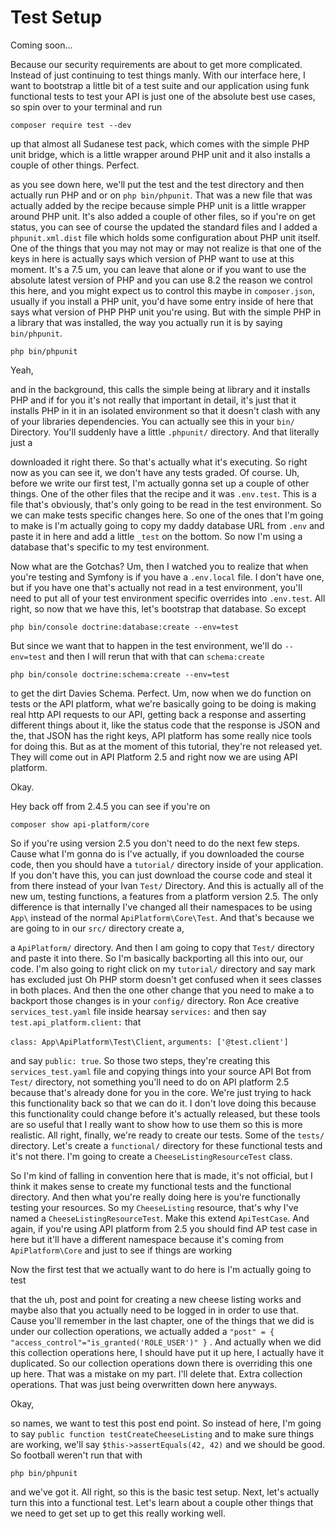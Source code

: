 # Test Setup

Coming soon...

Because our security requirements are about to get more complicated. Instead of just
continuing to test things manly. With our interface here, I want to bootstrap a
little bit of a test suite and our application using funk functional tests to test
your API is just one of the absolute best use cases, so spin over to your terminal
and run 

```terminal
composer require test --dev
```

 up that almost all Sudanese test pack,
which comes with the simple PHP unit bridge, which is a little wrapper around PHP
unit and it also installs a couple of other things. Perfect.

as you see down here, we'll put the test and the test directory and then actually run
PHP and or on `php bin/phpunit`. That was a new file that was actually added by the
recipe because simple PHP unit is a little wrapper around PHP unit. It's also added a
couple of other files, so if you're on get status, you can see of course the updated
the standard files and I added a `phpunit.xml.dist` file which holds
some configuration about PHP unit itself. One of the things that you may not may or
may not realize is that one of the keys in here is actually says which version of PHP
want to use at this moment. It's a 7.5 um, you can leave that alone or if you want to
use the absolute latest version of PHP and you can use 8.2 the reason we control this
here, and you might expect us to control this maybe in `composer.json`, usually if you
install a PHP unit, you'd have some entry inside of here that says what version of
PHP PHP unit you're using. But with the simple PHP in a library that was installed,
the way you actually run it is by saying `bin/phpunit`.

```terminal-silent
php bin/phpunit
```

Yeah,

and in the background, this calls the simple being at library and it installs PHP and
if for you it's not really that important in detail, it's just that it installs PHP
in it in an isolated environment so that it doesn't clash with any of your libraries
dependencies. You can actually see this in your `bin/` Directory. You'll suddenly have a
little  `.phpunit/` directory. And that literally just a

downloaded it right there. So that's actually what it's executing. So right now as
you can see it, we don't have any tests graded. Of course. Uh, before we write our
first test, I'm actually gonna set up a couple of other things. One of the other
files that the recipe and it was `.env.test`. This is a file that's
obviously, that's only going to be read in the test environment. So we can make tests
specific changes here. So one of the ones that I'm going to make is I'm actually
going to copy my daddy database URL from `.env` and paste it in here and add a
little `_test` on the bottom. So now I'm using a database that's specific to my test
environment.

Now what are the Gotchas? Um, then I watched you to realize that when you're testing
and Symfony is if you have a `.env.local` file. I don't have one, but if you have
one that's actually not read in a test environment, you'll need to put all of your
test environment specific overrides into `.env.test`. All right, so now that
we have this, let's bootstrap that database. So except 

```terminal
php bin/console doctrine:database:create --env=test
```

But since we want that to happen in the test environment, we'll do
`--env=test` and then I will rerun that with that can `schema:create`

```terminal-silent
php bin/console doctrine:schema:create --env=test
```
 
to get the dirt Davies Schema. Perfect. Um, now when we do function on tests or the API
platform, what we're basically going to be doing is making real http API requests to
our API, getting back a response and asserting different things about it, like the
status code that the response is JSON and the, that JSON has the right keys, API
platform has some really nice tools for doing this. But as at the moment of
this tutorial, they're not released yet. They will come out in API Platform 2.5 and
right now we are using API platform.

Okay.

Hey back off from 2.4.5 you can see if you're on 

```terminal
composer show api-platform/core
```

So if you're using version 2.5 you don't need to do the next few steps.
Cause what I'm gonna do is I've actually, if you downloaded the course code, then you
should have a `tutorial/` directory inside of your application. If you don't have this,
you can just download the course code and steal it from there instead of your Ivan
`Test/` Directory. And this is actually all of the new um, testing functions, a features
from a platform version 2.5. The only difference is that internally I've changed all
their namespaces to be using `App\` instead of the normal `ApiPlatform\Core\Test`.
And that's because we are going to in our `src/` directory create a,

a `ApiPlatform/` directory. And then I am going to copy that `Test/` directory and paste
it into there. So I'm basically backporting all this into our, our code. I'm also
going to right click on my `tutorial/` directory and say mark has excluded just Oh PHP
storm doesn't get confused when it sees classes in both places. And then the one
other change that you need to make a to backport those changes is in your `config/`
directory. Ron Ace creative `services_test.yaml` file inside hearsay
`services:` and then say `test.api_platform.client:` that

`class: App\ApiPlatform\Test\Client`, `arguments: ['@test.client']`

and say `public: true`. So those two steps, they're creating this 
`services_test.yaml` file and copying things into your source API Bot from `Test/` directory, not
something you'll need to do on API platform 2.5 because that's already done for you
in the core. We're just trying to hack this functionality back so that we can do it.
I don't love doing this because this functionality could change before it's actually
released, but these tools are so useful that I really want to show how to use them so
this is more realistic. All right, finally, we're ready to create our tests. Some of
the `tests/` directory. Let's create a `functional/` directory for these functional tests
and it's not there. I'm going to create a `CheeseListingResourceTest` class.

So I'm kind of falling in convention here that is made, it's not official, but I
think it makes sense to create my functional tests and the functional directory. And
then what you're really doing here is you're functionally testing your resources. So
my `CheeseListing` resource, that's why I've named a `CheeseListingResourceTest`. Make
this extend `ApiTestCase`. And again, if you're using API platform from 2.5 you should
find AP test case in here but it'll have a different namespace because it's coming
from `ApiPlatform\Core` and just to see if things are working

Now the first test that we actually want to do here is I'm actually going to test

that the uh, post and point for creating a new cheese listing works and maybe also
that you actually need to be logged in in order to use that. Cause you'll remember in
the last chapter, one of the things that we did is under our collection operations,
we actually added a `"post" = { "access_control"="is_granted('ROLE_USER')" }` . And
actually when we did this collection operations here, I should have put it up here, I
actually have it duplicated. So our collection operations down there is overriding
this one up here. That was a mistake on my part. I'll delete that. Extra collection
operations. That was just being overwritten down here anyways.

Okay,

so names, we want to test this post end point. So instead of here, I'm going to say
`public function testCreateCheeseListing` and to make sure things are working,
we'll say `$this->assertEquals(42, 42)` and we should be good. So football weren't run that with

```terminal
php bin/phpunit
```

 and we've got it. All right, so this is the basic
test setup. Next, let's actually turn this into a functional test. Let's learn about
a couple other things that we need to get set up to get this really working well.